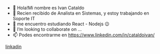 - 👋 Hola!Mi nombre es Ivan Cataldo
- 🏢 Recien recibido de Analista en Sistemas, y estoy trabajando en Soporte IT
- 🌱 me encuentro estudiando React - Nodejs 😉
- 💞️ I’m looking to collaborate on ...
- 📫 Podes encontrarme en https://www.linkedin.com/in/cataldoivan/

<a href="https://www.linkedin.com/in/cataldoivan/">linkadin </a>
